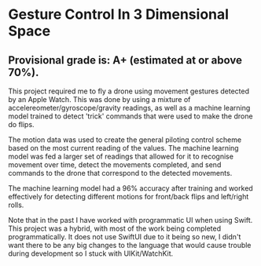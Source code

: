 # Gesture Control In 3 Dimensional Space
## Provisional grade is: A+ (estimated at or above 70%).

This project required me to fly a drone using movement gestures detected by an Apple Watch.
This was done by using a mixture of accelereometer/gyroscope/gravity readings, as well as a machine learning model trained to detect 'trick' commands that were used to make the drone do flips.

The motion data was used to create the general piloting control scheme based on the most current reading of the values.
The machine learning model was fed a larger set of readings that allowed for it to recognise movement over time, detect the movements completed, and send commands to the drone that correspond to the detected movements.

The machine learning model had a 96% accuracy after training and worked effectively for detecting different motions for front/back flips and left/right rolls.

Note that in the past I have worked with programmatic UI when using Swift. This project was a hybrid, with most of the work being completed programmatically. It does not use SwiftUI due to it being so new, I didn't want there to be any big changes to the language that would cause trouble during development so I stuck with UIKit/WatchKit.
